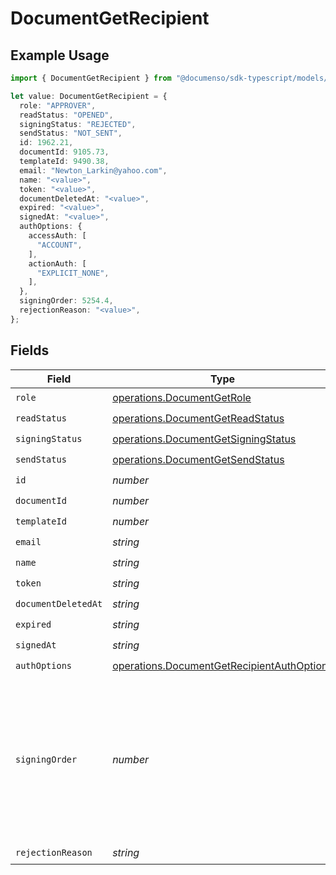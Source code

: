 # DocumentGetRecipient

## Example Usage

```typescript
import { DocumentGetRecipient } from "@documenso/sdk-typescript/models/operations";

let value: DocumentGetRecipient = {
  role: "APPROVER",
  readStatus: "OPENED",
  signingStatus: "REJECTED",
  sendStatus: "NOT_SENT",
  id: 1962.21,
  documentId: 9105.73,
  templateId: 9490.38,
  email: "Newton_Larkin@yahoo.com",
  name: "<value>",
  token: "<value>",
  documentDeletedAt: "<value>",
  expired: "<value>",
  signedAt: "<value>",
  authOptions: {
    accessAuth: [
      "ACCOUNT",
    ],
    actionAuth: [
      "EXPLICIT_NONE",
    ],
  },
  signingOrder: 5254.4,
  rejectionReason: "<value>",
};
```

## Fields

| Field                                                                                                               | Type                                                                                                                | Required                                                                                                            | Description                                                                                                         |
| ------------------------------------------------------------------------------------------------------------------- | ------------------------------------------------------------------------------------------------------------------- | ------------------------------------------------------------------------------------------------------------------- | ------------------------------------------------------------------------------------------------------------------- |
| `role`                                                                                                              | [operations.DocumentGetRole](../../models/operations/documentgetrole.md)                                            | :heavy_check_mark:                                                                                                  | N/A                                                                                                                 |
| `readStatus`                                                                                                        | [operations.DocumentGetReadStatus](../../models/operations/documentgetreadstatus.md)                                | :heavy_check_mark:                                                                                                  | N/A                                                                                                                 |
| `signingStatus`                                                                                                     | [operations.DocumentGetSigningStatus](../../models/operations/documentgetsigningstatus.md)                          | :heavy_check_mark:                                                                                                  | N/A                                                                                                                 |
| `sendStatus`                                                                                                        | [operations.DocumentGetSendStatus](../../models/operations/documentgetsendstatus.md)                                | :heavy_check_mark:                                                                                                  | N/A                                                                                                                 |
| `id`                                                                                                                | *number*                                                                                                            | :heavy_check_mark:                                                                                                  | N/A                                                                                                                 |
| `documentId`                                                                                                        | *number*                                                                                                            | :heavy_check_mark:                                                                                                  | N/A                                                                                                                 |
| `templateId`                                                                                                        | *number*                                                                                                            | :heavy_check_mark:                                                                                                  | N/A                                                                                                                 |
| `email`                                                                                                             | *string*                                                                                                            | :heavy_check_mark:                                                                                                  | N/A                                                                                                                 |
| `name`                                                                                                              | *string*                                                                                                            | :heavy_check_mark:                                                                                                  | N/A                                                                                                                 |
| `token`                                                                                                             | *string*                                                                                                            | :heavy_check_mark:                                                                                                  | N/A                                                                                                                 |
| `documentDeletedAt`                                                                                                 | *string*                                                                                                            | :heavy_check_mark:                                                                                                  | N/A                                                                                                                 |
| `expired`                                                                                                           | *string*                                                                                                            | :heavy_check_mark:                                                                                                  | N/A                                                                                                                 |
| `signedAt`                                                                                                          | *string*                                                                                                            | :heavy_check_mark:                                                                                                  | N/A                                                                                                                 |
| `authOptions`                                                                                                       | [operations.DocumentGetRecipientAuthOptions](../../models/operations/documentgetrecipientauthoptions.md)            | :heavy_check_mark:                                                                                                  | N/A                                                                                                                 |
| `signingOrder`                                                                                                      | *number*                                                                                                            | :heavy_check_mark:                                                                                                  | The order in which the recipient should sign the document. Only works if the document is set to sequential signing. |
| `rejectionReason`                                                                                                   | *string*                                                                                                            | :heavy_check_mark:                                                                                                  | N/A                                                                                                                 |